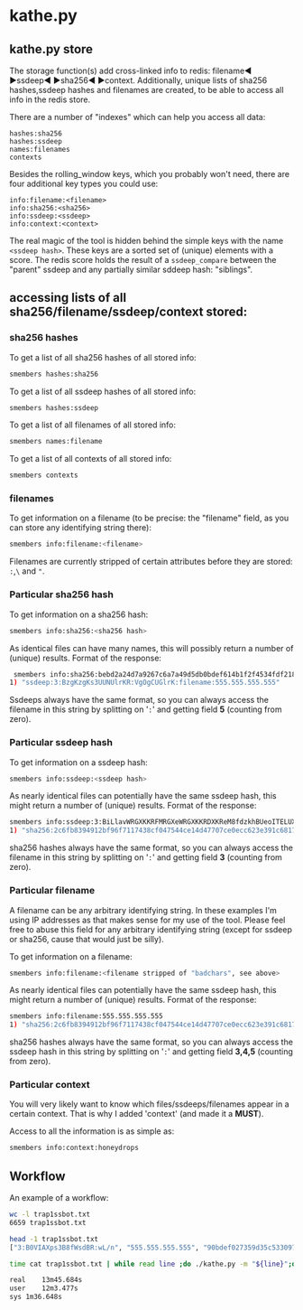 # kathe.py

## kathe.py store

The storage function(s) add cross-linked info to redis: filename◀ ▶ssdeep◀ ▶sha256◀ ▶context.
Additionally, unique lists of sha256 hashes,ssdeep hashes and filenames are created, to be able to access all info in
the redis store.

There are a number of "indexes" which can help you access all data:

```
hashes:sha256
hashes:ssdeep
names:filenames
contexts
```
Besides the rolling_window keys, which you probably won't need, there are
four additional key types you could use:

```
info:filename:<filename>
info:sha256:<sha256>
info:ssdeep:<ssdeep>
info:context:<context>
```

The real magic of the tool is hidden behind the simple keys with the name `<ssdeep hash>`.
These keys are a sorted set of (unique) elements with a score. The redis score holds the
result of a `ssdeep_compare` between the "parent" ssdeep and any partially similar sddeep
hash: "siblings".

## accessing lists of all sha256/filename/ssdeep/context stored:


### sha256 hashes

To get a list of all sha256 hashes of all stored info:

```bash
smembers hashes:sha256
```

To get a list of all ssdeep hashes of all stored info:

```bash
smembers hashes:ssdeep
```

To get a list of all filenames of all stored info:

```bash
smembers names:filename
```

To get a list of all contexts of all stored info:

```bash
smembers contexts
```

### filenames

To get information on a filename (to be precise: the "filename" field, as you can store
any identifying string there):

```bash
smembers info:filename:<filename>
```

Filenames are currently stripped of certain attributes before they are stored: `:`,`\`
and `"`.

### Particular sha256 hash

To get information on a sha256 hash:

```bash
smembers info:sha256:<sha256 hash>
```

As identical files can have many names, this will possibly return a number of (unique)
results. Format of the response:

```bash
 smembers info:sha256:bebd2a24d7a9267c6a7a49d5db0bdef614b1f2f4534fdf21847bccd47c9b3414
1) "ssdeep:3:BzgKzgKs3UUNUlrKR:VgOgCUGlrK:filename:555.555.555.555"
```

Ssdeeps always have the same format, so you can always access the filename in this string by
splitting on '`:`' and getting field **5** (counting from zero).


### Particular ssdeep hash

To get information on a ssdeep hash:

```bash
smembers info:ssdeep:<ssdeep hash>
```

As nearly identical files can potentially have the same ssdeep hash, this might return a number of (unique)
results. Format of the response:

```bash
smembers info:ssdeep:3:BiLlavWRGXKKRFMRGXeWRGXKKRDXKReM8fdzkhBUeoITELUXE+LidzL:B+GaUTPGa3RBQVKBUlITEwXBiVL
1) "sha256:2c6fb8394912bf96f7117438cf047544ce14d47707ce0ecc623e391c68170f7d:filename:555.555.555.555"
```

sha256 hashes always have the same format, so you can always access the filename in this string by
splitting on '`:`' and getting field **3** (counting from zero).

### Particular filename

A filename can be any arbitrary identifying string. In these examples I'm using IP addresses
as that makes sense for my use of the tool. Please feel free to abuse this field for any
arbitrary identifying string (except for ssdeep or sha256, cause that would
just be silly).

To get information on a filename:

```bash
smembers info:filename:<filename stripped of "badchars", see above>
```

As nearly identical files can potentially have the same ssdeep hash, this might return a number of (unique)
results. Format of the response:

```bash
smembers info:filename:555.555.555.555
1) "sha256:2c6fb8394912bf96f7117438cf047544ce14d47707ce0ecc623e391c68170f7d:ssdeep:3:BiLlavWRGXKK:B+GaUTPG"
```

sha256 hashes always have the same format, so you can always access the ssdeep hash in this string by
splitting on '`:`' and getting field **3,4,5** (counting from zero).

### Particular context

You will very likely want to know which files/ssdeeps/filenames appear in a
certain context. That is why I added 'context' (and made it a **MUST**).

Access to all the information is as simple as:

```bash
smembers info:context:honeydrops
```

## Workflow

An example of a workflow:


```bash
wc -l trap1ssbot.txt
6659 trap1ssbot.txt

head -1 trap1ssbot.txt
["3:B0VIAXps3B8fWsdBR:wL/n", "555.555.555.555", "90bdef027359d35c5330977e1a4356c42073f54727bfd5584b573c35a77cee01"]

time cat trap1ssbot.txt | while read line ;do ./kathe.py -m "${line}";done

real	13m45.684s
user	12m3.477s
sys	1m36.648s
```

